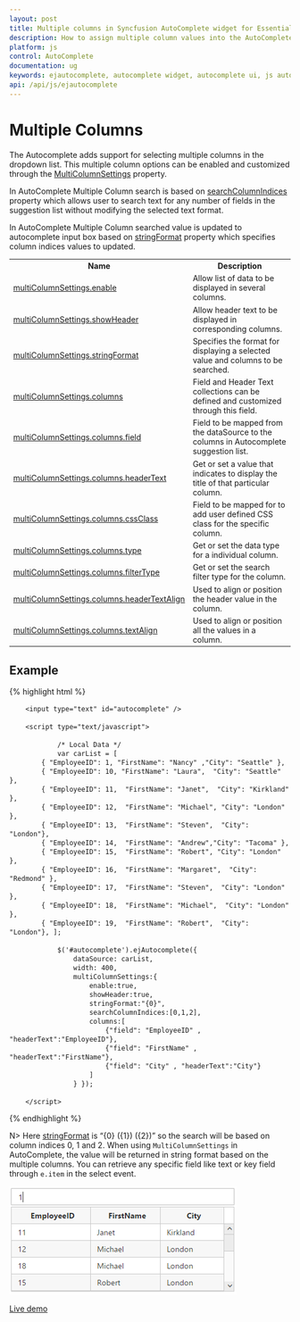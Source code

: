```yaml
---
layout: post
title: Multiple columns in Syncfusion AutoComplete widget for Essential JS
description: How to assign multiple column values into the AutoComplete suggestion items.
platform: js
control: AutoComplete
documentation: ug
keywords: ejautocomplete, autocomplete widget, autocomplete ui, js autocomplete, jquery autocomplete, web autocomplete, ej autocomplete, essential javascript autocomplete,
api: /api/js/ejautocomplete
---
```


# Multiple Columns

The Autocomplete adds support for selecting multiple columns in the dropdown list. This multiple column options can be enabled and customized through the [MultiColumnSettings](https://help.syncfusion.com/api/js/ejautocomplete#members:multiColumnSettings) property.
 
In AutoComplete Multiple Column search is based on [searchColumnIndices](https://help.syncfusion.com/api/js/ejautocomplete#members:multicolumnsettings-searchColumnIndices) property which allows user to search text for any number of fields in the suggestion list without modifying the selected text format.

In AutoComplete Multiple Column searched value is updated to autocomplete input box based on [stringFormat](https://help.syncfusion.com/api/js/ejautocomplete#members:multiColumnSettings-stringFormat) property which specifies column indices values to  updated. 


<table><tr><th>Name</th><th>Description</th></tr>
<tr><td><a href="https://help.syncfusion.com/api/js/ejautocomplete#members:multicolumnsettings-enable">multiColumnSettings.enable</a></td><td>Allow list of data to be displayed in several columns.</td></tr>
<tr><td><a href="https://help.syncfusion.com/api/js/ejautocomplete#members:multicolumnsettings-showheader">multiColumnSettings.showHeader</a></td><td>Allow header text to be displayed in corresponding columns.</td></tr>
<tr><td><a href="https://help.syncfusion.com/api/js/ejautocomplete#members:multicolumnsettings-stringformat">multiColumnSettings.stringFormat</a></td><td>Specifies the format for displaying a selected value and columns to be searched.</td></tr>
<tr><td><a href="https://help.syncfusion.com/api/js/ejautocomplete#members:multicolumnsettings-columns">multiColumnSettings.columns</a></td><td>Field and Header Text collections can be defined and customized through this field.</td></tr>
<tr><td><a href="https://help.syncfusion.com/api/js/ejautocomplete#members:multicolumnsettings-columns-field">multiColumnSettings.columns.field</a></td><td>Field to be mapped from the dataSource to the columns in Autocomplete suggestion list.</td></tr>
<tr><td><a href="https://help.syncfusion.com/api/js/ejautocomplete#members:multicolumnsettings-columns-headertext">multiColumnSettings.columns.headerText</a></td><td>Get or set a value that indicates to display the title of that particular column.</td></tr>
<tr><td><a href="https://help.syncfusion.com/api/js/ejautocomplete#members:multicolumnsettings-columns-cssclass">multiColumnSettings.columns.cssClass</a></td><td>Field to be mapped for to add user defined CSS class for the specific column.</td></tr>
<tr><td><a href="https://help.syncfusion.com/api/js/ejautocomplete#members:multicolumnsettings-columns-type">multiColumnSettings.columns.type</a></td><td>Get or set the data type for a individual column.</td></tr>
<tr><td><a href="https://help.syncfusion.com/api/js/ejautocomplete#members:multicolumnsettings-columns-filtertype">multiColumnSettings.columns.filterType</a></td><td>Get or set the search filter type for the column.</td></tr>
<tr><td><a href="https://help.syncfusion.com/api/js/ejautocomplete#members:multicolumnsettings-columns-headertextalign">multiColumnSettings.columns.headerTextAlign</a></td><td>Used to align or position the header value in the column.</td></tr>
<tr><td><a href="https://help.syncfusion.com/api/js/ejautocomplete#members:multicolumnsettings-columns-textalign">multiColumnSettings.columns.textAlign</a></td><td>Used to align or position all the values in a column.</td></tr>
</table>


## Example 
{% highlight html %}

        
        <input type="text" id="autocomplete" />
        
        <script type="text/javascript">
        
                /* Local Data */
                var carList = [
            { "EmployeeID": 1, "FirstName": "Nancy" ,"City": "Seattle" },
            { "EmployeeID": 10, "FirstName": "Laura",  "City": "Seattle" },
            { "EmployeeID": 11,  "FirstName": "Janet",  "City": "Kirkland" },
            { "EmployeeID": 12,  "FirstName": "Michael", "City": "London" },
            { "EmployeeID": 13,  "FirstName": "Steven",  "City": "London"},
            { "EmployeeID": 14,  "FirstName": "Andrew","City": "Tacoma" },
            { "EmployeeID": 15,  "FirstName": "Robert", "City": "London" },
            { "EmployeeID": 16,  "FirstName": "Margaret",  "City": "Redmond" },
            { "EmployeeID": 17,  "FirstName": "Steven",  "City": "London" },
            { "EmployeeID": 18,  "FirstName": "Michael",  "City": "London" },
            { "EmployeeID": 19,  "FirstName": "Robert",  "City": "London"}, ];
        
                $('#autocomplete').ejAutocomplete({ 
                    dataSource: carList, 
                    width: 400, 
                    multiColumnSettings:{
                        enable:true,
                        showHeader:true,
                        stringFormat:"{0}",
                        searchColumnIndices:[0,1,2],
                        columns:[
							{"field": "EmployeeID" , "headerText":"EmployeeID"},
							{"field": "FirstName" , "headerText":"FirstName"},
							{"field": "City" , "headerText":"City"}
						]                        
                    } });
        
        </script>
        


{% endhighlight %}

N> Here [stringFormat](https://help.syncfusion.com/api/js/ejautocomplete#members:multiColumnSettings-stringFormat) is “{0} ({1}) ({2})” so the search will be based on column indices 0, 1 and 2. When using `MultiColumnSettings` in AutoComplete, the value will be returned in string format based on the multiple columns. You can retrieve any specific field like text or key field through `e.item` in the select event.


![AutoComplete-MultiColumn](multicolumn_images\multicolumn_img1.png)

[Live demo](https://ej2.syncfusion.com/home/#!/bootstrap/autocomplete/multicolumn)
